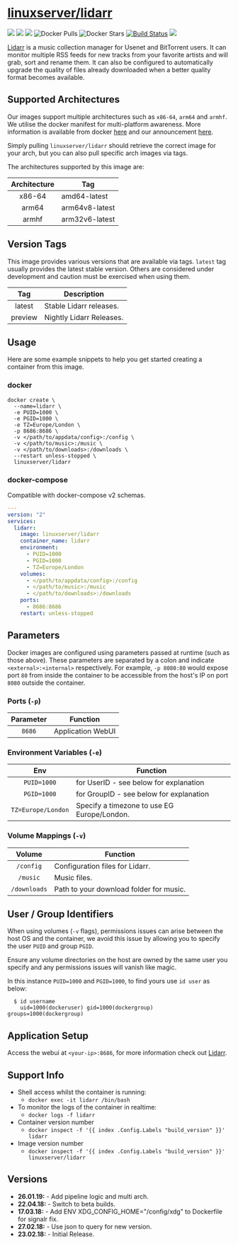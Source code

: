 # [linuxserver/lidarr](https://github.com/linuxserver/docker-lidarr)

[![](https://img.shields.io/discord/354974912613449730.svg?logo=discord&label=LSIO%20Discord&style=flat-square)](https://discord.gg/YWrKVTn)
[![](https://images.microbadger.com/badges/version/linuxserver/lidarr.svg)](https://microbadger.com/images/linuxserver/lidarr "Get your own version badge on microbadger.com")
[![](https://images.microbadger.com/badges/image/linuxserver/lidarr.svg)](https://microbadger.com/images/linuxserver/lidarr "Get your own version badge on microbadger.com")
![Docker Pulls](https://img.shields.io/docker/pulls/linuxserver/lidarr.svg)
![Docker Stars](https://img.shields.io/docker/stars/linuxserver/lidarr.svg)
[![Build Status](https://ci.linuxserver.io/buildStatus/icon?job=Docker-Pipeline-Builders/docker-lidarr/master)](https://ci.linuxserver.io/job/Docker-Pipeline-Builders/job/docker-lidarr/job/master/)
[![](https://lsio-ci.ams3.digitaloceanspaces.com/linuxserver/lidarr/latest/badge.svg)](https://lsio-ci.ams3.digitaloceanspaces.com/linuxserver/lidarr/latest/index.html)

[Lidarr](https://github.com/lidarr/Lidarr) is a music collection manager for Usenet and BitTorrent users. It can monitor multiple RSS feeds for new tracks from your favorite artists and will grab, sort and rename them. It can also be configured to automatically upgrade the quality of files already downloaded when a better quality format becomes available.

## Supported Architectures

Our images support multiple architectures such as `x86-64`, `arm64` and `armhf`. We utilise the docker manifest for multi-platform awareness. More information is available from docker [here](https://github.com/docker/distribution/blob/master/docs/spec/manifest-v2-2.md#manifest-list) and our announcement [here](https://blog.linuxserver.io/2019/02/21/the-lsio-pipeline-project/). 

Simply pulling `linuxserver/lidarr` should retrieve the correct image for your arch, but you can also pull specific arch images via tags.

The architectures supported by this image are:

| Architecture | Tag |
| :----: | --- |
| x86-64 | amd64-latest |
| arm64 | arm64v8-latest |
| armhf | arm32v6-latest |

## Version Tags

This image provides various versions that are available via tags. `latest` tag usually provides the latest stable version. Others are considered under development and caution must be exercised when using them.

| Tag | Description |
| :----: | --- |
| latest | Stable Lidarr releases. |
| preview | Nightly Lidarr Releases. |

## Usage

Here are some example snippets to help you get started creating a container from this image.

### docker

```
docker create \
  --name=lidarr \
  -e PUID=1000 \
  -e PGID=1000 \
  -e TZ=Europe/London \
  -p 8686:8686 \
  -v </path/to/appdata/config>:/config \
  -v </path/to/music>:/music \
  -v </path/to/downloads>:/downloads \
  --restart unless-stopped \
  linuxserver/lidarr
```


### docker-compose

Compatible with docker-compose v2 schemas.

```yaml
---
version: "2"
services:
  lidarr:
    image: linuxserver/lidarr
    container_name: lidarr
    environment:
      - PUID=1000
      - PGID=1000
      - TZ=Europe/London
    volumes:
      - </path/to/appdata/config>:/config
      - </path/to/music>:/music
      - </path/to/downloads>:/downloads
    ports:
      - 8686:8686
    restart: unless-stopped
```

## Parameters

Docker images are configured using parameters passed at runtime (such as those above). These parameters are separated by a colon and indicate `<external>:<internal>` respectively. For example, `-p 8080:80` would expose port `80` from inside the container to be accessible from the host's IP on port `8080` outside the container.

### Ports (`-p`)

| Parameter | Function |
| :----: | --- |
| `8686` | Application WebUI |


### Environment Variables (`-e`)

| Env | Function |
| :----: | --- |
| `PUID=1000` | for UserID - see below for explanation |
| `PGID=1000` | for GroupID - see below for explanation |
| `TZ=Europe/London` | Specify a timezone to use EG Europe/London. |

### Volume Mappings (`-v`)

| Volume | Function |
| :----: | --- |
| `/config` | Configuration files for Lidarr. |
| `/music` | Music files. |
| `/downloads` | Path to your download folder for music. |



## User / Group Identifiers

When using volumes (`-v` flags), permissions issues can arise between the host OS and the container, we avoid this issue by allowing you to specify the user `PUID` and group `PGID`.

Ensure any volume directories on the host are owned by the same user you specify and any permissions issues will vanish like magic.

In this instance `PUID=1000` and `PGID=1000`, to find yours use `id user` as below:

```
  $ id username
    uid=1000(dockeruser) gid=1000(dockergroup) groups=1000(dockergroup)
```

## Application Setup

Access the webui at `<your-ip>:8686`, for more information check out [Lidarr](https://github.com/lidarr/Lidarr).



## Support Info

* Shell access whilst the container is running: 
  * `docker exec -it lidarr /bin/bash`
* To monitor the logs of the container in realtime: 
  * `docker logs -f lidarr`
* Container version number 
  * `docker inspect -f '{{ index .Config.Labels "build_version" }}' lidarr`
* Image version number
  * `docker inspect -f '{{ index .Config.Labels "build_version" }}' linuxserver/lidarr`

## Versions

* **26.01.19:** - Add pipeline logic and multi arch.
* **22.04.18:** - Switch to beta builds.
* **17.03.18:** - Add ENV XDG_CONFIG_HOME="/config/xdg" to Dockerfile for signalr fix.
* **27.02.18:** - Use json to query for new version.
* **23.02.18:** - Initial Release.

